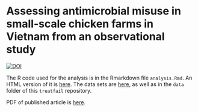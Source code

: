 # Assessing antimicrobial misuse in small-scale chicken farms in Vietnam from an observational study

[![DOI](https://zenodo.org/badge/177768619.svg)](https://zenodo.org/badge/latestdoi/177768619)

The R code used for the analysis is in the Rmarkdown file `analysis.Rmd`. An HTML version of it is [here](http://rpubs.com/choisy/amrchickfarms). The data sets are [here](https://osf.io/2t57r), as well as in the `data` folder of this `treatfail` repository.

PDF of published article is [here](https://bmcvetres.biomedcentral.com/articles/10.1186/s12917-019-1947-0).
